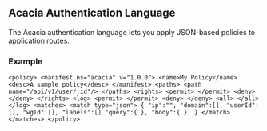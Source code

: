## Acacia Authentication Language

The Acacia authentication language lets you apply JSON-based policies to application routes.

### Example
`<policy>
    <manifest ns="acacia" v="1.0.0">
        <name>My Policy</name>
        <desc>A sample policy</desc>
    </manifest>
    <paths>
        <path name="/api/v1/user/:id"/>
    </paths>
    <rights>
        <permit>
        </permit>
        <deny>
        </deny>
    </rights>
    <log>
        <permit>
        </permit>
        <deny>
        </deny>
        <all>
        </all>
    </log>
    <matches>
        <match type="json">
            {
                "ip":"",
                "domain":[],
                "userId":[],
                "wgId":[],
                "labels":[]
                "query":{
                },
                "body":{
                } 
            }
        </match>
    </matches>
</policy>`
